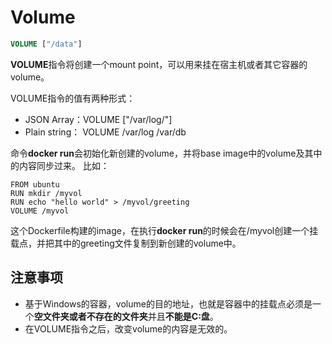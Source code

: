 # Volume
``` Dockerfile
VOLUME ["/data"]
```
**VOLUME**指令将创建一个mount point，可以用来挂在宿主机或者其它容器的volume。

VOLUME指令的值有两种形式：
* JSON Array：VOLUME ["/var/log/"]
* Plain string： VOLUME /var/log /var/db

命令**docker run**会初始化新创建的volume，并将base image中的volume及其中的内容同步过来。
比如：
```
FROM ubuntu
RUN mkdir /myvol
RUN echo "hello world" > /myvol/greeting
VOLUME /myvol
```

这个Dockerfile构建的image，在执行**docker run**的时候会在/myvol创建一个挂载点，并把其中的greeting文件复制到新创建的volume中。

## 注意事项
* 基于Windows的容器，volume的目的地址，也就是容器中的挂载点必须是一个**空文件夹或者不存在的文件夹**并且**不能是C:盘**。
* 在VOLUME指令之后，改变volume的内容是无效的。